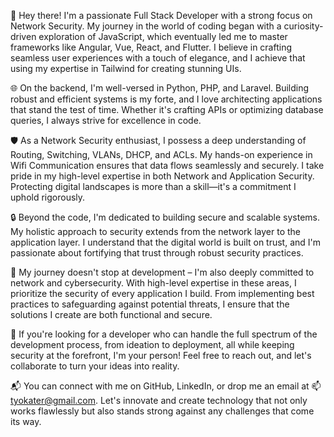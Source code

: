 👋 Hey there! I'm a passionate Full Stack Developer with a strong focus on Network Security. My journey in the world of coding began with a curiosity-driven exploration of JavaScript, which eventually led me to master frameworks like Angular, Vue, React, and Flutter. I believe in crafting seamless user experiences with a touch of elegance, and I achieve that using my expertise in Tailwind for creating stunning UIs.

🌐 On the backend, I'm well-versed in Python, PHP, and Laravel. Building robust and efficient systems is my forte, and I love architecting applications that stand the test of time. Whether it's crafting APIs or optimizing database queries, I always strive for excellence in code.

🛡️ As a Network Security enthusiast, I possess a deep understanding of Routing, Switching, VLANs, DHCP, and ACLs. My hands-on experience in Wifi Communication ensures that data flows seamlessly and securely. I take pride in my high-level expertise in both Network and Application Security. Protecting digital landscapes is more than a skill—it's a commitment I uphold rigorously.

🔒 Beyond the code, I'm dedicated to building secure and scalable systems. My holistic approach to security extends from the network layer to the application layer. I understand that the digital world is built on trust, and I'm passionate about fortifying that trust through robust security practices.

💞️  My journey doesn't stop at development – I'm also deeply committed to network and cybersecurity. With high-level expertise in these areas, I prioritize the security of every application I build. From implementing best practices to safeguarding against potential threats, I ensure that the solutions I create are both functional and secure.

🌟 If you're looking for a developer who can handle the full spectrum of the development process, from ideation to deployment, all while keeping security at the forefront, I'm your person! Feel free to reach out, and let's collaborate to turn your ideas into reality.

📬 You can connect with me on GitHub, LinkedIn, or drop me an email at 📫tyokater@gmail.com. Let's innovate and create technology that not only works flawlessly but also stands strong against any challenges that come its way.
